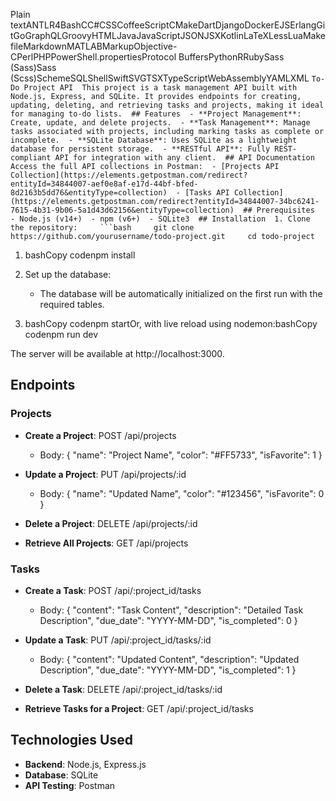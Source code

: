 Plain textANTLR4BashCC#CSSCoffeeScriptCMakeDartDjangoDockerEJSErlangGitGoGraphQLGroovyHTMLJavaJavaScriptJSONJSXKotlinLaTeXLessLuaMakefileMarkdownMATLABMarkupObjective-CPerlPHPPowerShell.propertiesProtocol BuffersPythonRRubySass (Sass)Sass (Scss)SchemeSQLShellSwiftSVGTSXTypeScriptWebAssemblyYAMLXML ` To-Do Project API  This project is a task management API built with Node.js, Express, and SQLite. It provides endpoints for creating, updating, deleting, and retrieving tasks and projects, making it ideal for managing to-do lists.  ## Features  - **Project Management**: Create, update, and delete projects.  - **Task Management**: Manage tasks associated with projects, including marking tasks as complete or incomplete.  - **SQLite Database**: Uses SQLite as a lightweight database for persistent storage.  - **RESTful API**: Fully REST-compliant API for integration with any client.  ## API Documentation  Access the full API collections in Postman:  - [Projects API Collection](https://elements.getpostman.com/redirect?entityId=34844007-aef0e8af-e17d-44bf-bfed-8d2163b5dd76&entityType=collection)  - [Tasks API Collection](https://elements.getpostman.com/redirect?entityId=34844007-34bc6241-7615-4b31-9b06-5a1d43d62156&entityType=collection)  ## Prerequisites  - Node.js (v14+)  - npm (v6+)  - SQLite3  ## Installation  1. Clone the repository:     ```bash     git clone https://github.com/yourusername/todo-project.git     cd todo-project `

1.  bashCopy codenpm install
2.  Set up the database:

    - The database will be automatically initialized on the first run with the required tables.

3.  bashCopy codenpm startOr, with live reload using nodemon:bashCopy codenpm run dev

The server will be available at http://localhost:3000.

## Endpoints

### Projects

- **Create a Project**: POST /api/projects

  - Body: { "name": "Project Name", "color": "#FF5733", "isFavorite": 1 }

- **Update a Project**: PUT /api/projects/:id

  - Body: { "name": "Updated Name", "color": "#123456", "isFavorite": 0 }

- **Delete a Project**: DELETE /api/projects/:id
- **Retrieve All Projects**: GET /api/projects

### Tasks

- **Create a Task**: POST /api/:project_id/tasks

  - Body: { "content": "Task Content", "description": "Detailed Task Description", "due_date": "YYYY-MM-DD", "is_completed": 0 }

- **Update a Task**: PUT /api/:project_id/tasks/:id

  - Body: { "content": "Updated Content", "description": "Updated Description", "due_date": "YYYY-MM-DD", "is_completed": 1 }

- **Delete a Task**: DELETE /api/:project_id/tasks/:id
- **Retrieve Tasks for a Project**: GET /api/:project_id/tasks

## Technologies Used

- **Backend**: Node.js, Express.js
- **Database**: SQLite
- **API Testing**: Postman
